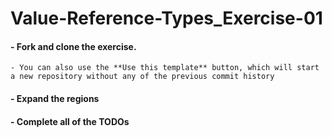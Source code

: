 # Value-Reference-Types_Exercise-01

#### - Fork and clone the exercise. 
    - You can also use the **Use this template** button, which will start a new repository without any of the previous commit history
#### - Expand the **regions**
#### - Complete all of the TODOs
